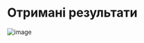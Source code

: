 # Отримані результати

![image](https://github.com/zerorchik/MIT_labs/assets/103893849/4c448d0b-7294-4db1-93fb-fcc3753579cf)
